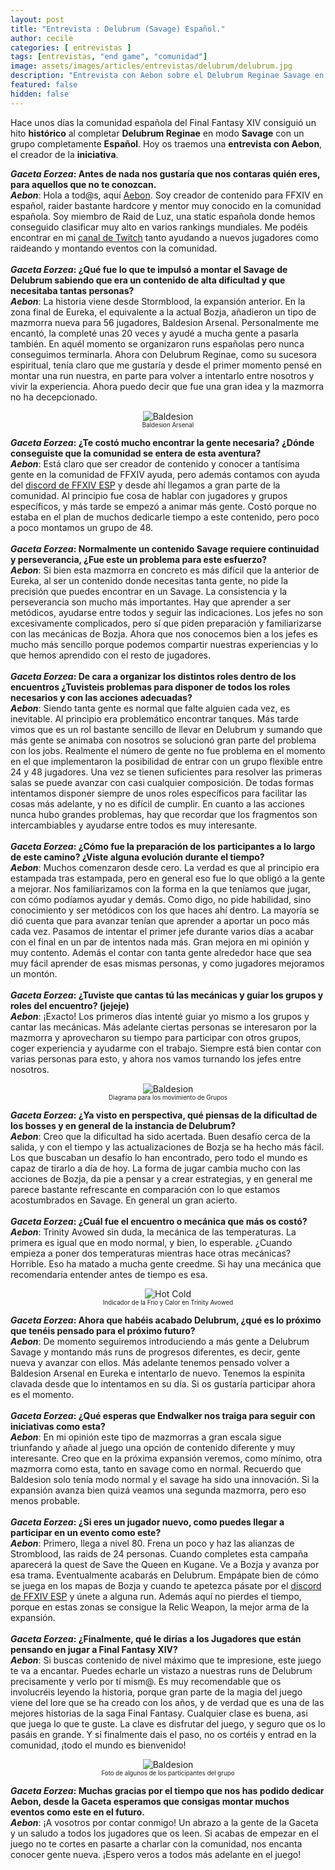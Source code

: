 ```yaml
---
layout: post
title: "Entrevista : Delubrum (Savage) Español."
author: cecile
categories: [ entrevistas ]
tags: [entrevistas, "end game", "comunidad"]
image: assets/images/articles/entrevistas/delubrum/delubrum.jpg
description: "Entrevista con Aebon sobre el Delubrum Reginae Savage en Español."
featured: false
hidden: false
---
```


Hace unos días la comunidad española del Final Fantasy XIV consiguió un hito **histórico** al completar **Delubrum Reginae** en modo **Savage** con un grupo completamente **Español**. Hoy os traemos una **entrevista con Aebon**, el creador de la **iniciativa**.


<div class="card">
  <div class="card-header">
     <b><i>Gaceta Eorzea</i>: Antes de nada nos gustaría que nos contaras quién eres, para aquellos que no te conozcan.</b>
  </div>
  <div class="card-body">
    <i><b>Aebon</b></i>: Hola a tod@s, aquí <a href="https://twitter.com/IbonMGen" target="_blank">Aebon</a>. Soy creador de contenido para FFXIV en español, raider bastante hardcore y mentor muy conocido en la comunidad española. Soy miembro de Raid de Luz, una static española donde hemos conseguido clasificar muy alto en varios rankings mundiales. Me podéis encontrar en mi <a href="https://www.twitch.tv/aebon" target="_blank">canal de Twitch</a> tanto ayudando a nuevos jugadores como raideando y montando eventos con la comunidad.
  </div>
</div>

<br/>

<div class="card">
  <div class="card-header">
     <b><i>Gaceta Eorzea</i>: ¿Qué fue lo que te impulsó a montar el Savage de Delubrum sabiendo que era un contenido de alta dificultad y que necesitaba tantas personas?</b>
  </div>
  <div class="card-body">
    <i><b>Aebon</b></i>: La historia viene desde Stormblood, la expansión anterior. En la zona final de Eureka, el equivalente a la actual Bozja, añadieron un tipo de mazmorra nueva para 56 jugadores, Baldesion Arsenal. Personalmente me encantó, la completé unas 20 veces y ayudé a mucha gente a pasarla también. En aquél momento se organizaron runs españolas pero nunca conseguimos terminarla. Ahora con Delubrum Reginae, como su sucesora espiritual, tenía claro que me gustaría y desde el primer momento pensé en montar una run nuestra, en parte para volver a intentarlo entre nosotros y vivir la experiencia. Ahora puedo decir que fue una gran idea y la mazmorra no ha decepcionado.
  </div>
</div>

<p align="center"><img src="{{ site.baseurl }}/assets/images/articles/entrevistas/delubrum/baldesion.jpg" alt="Baldesion"/>
<br/>
<sub><sup>Baldesion Arsenal</sup></sub>
</p>

<div class="card">
  <div class="card-header">
     <b><i>Gaceta Eorzea</i>: ¿Te costó mucho encontrar la gente necesaria? ¿Dónde conseguiste que la comunidad se entera de esta aventura?</b>
  </div>
  <div class="card-body">
    <i><b>Aebon</b></i>: Está claro que ser creador de contenido y conocer a tantísima gente en la comunidad de FFXIV ayuda, pero además contamos con ayuda del <a href="https://discord.gg/cuCKe3V" target="_blank">discord de FFXIV ESP</a> y desde ahí llegamos a gran parte de la comunidad. Al principio fue cosa de hablar con jugadores y grupos específicos, y más tarde se empezó a animar más gente. Costó porque no estaba en el plan de muchos dedicarle tiempo a este contenido, pero poco a poco montamos un grupo de 48.
  </div>
</div>

<br/>

<div class="card">
  <div class="card-header">
     <b><i>Gaceta Eorzea</i>: Normalmente un contenido Savage requiere continuidad y perseverancia, ¿Fue este un problema para este esfuerzo?</b>
  </div>
  <div class="card-body">
    <i><b>Aebon</b></i>: Si bien esta mazmorra en concreto es más difícil que la anterior de Eureka, al ser un contenido donde necesitas tanta gente, no pide la precisión que puedes encontrar en un Savage. La consistencia y la perseverancia son mucho más importantes. Hay que aprender a ser metódicos, ayudarse entre todos y seguir las indicaciones. Los jefes no son excesivamente complicados, pero sí que piden preparación y familiarizarse con las mecánicas de Bozja. Ahora que nos conocemos bien a los jefes es mucho más sencillo porque podemos compartir nuestras experiencias y lo que hemos aprendido con el resto de jugadores.
  </div>
</div>

<br/>

<div class="card">
  <div class="card-header">
     <b><i>Gaceta Eorzea</i>: De cara a organizar los distintos roles dentro de los encuentros ¿Tuvisteis problemas para disponer de todos los roles necesarios y con las acciones adecuadas?</b>
  </div>
  <div class="card-body">
    <i><b>Aebon</b></i>: Siendo tanta gente es normal que falte alguien cada vez, es inevitable. Al principio era problemático encontrar tanques. Más tarde vimos que es un rol bastante sencillo de llevar en Delubrum y sumando que más gente se animaba con nosotros se solucionó gran parte del problema con los jobs. Realmente el número de gente no fue problema en el momento en el que implementaron la posibilidad de entrar con un grupo flexible entre 24 y 48 jugadores. Una vez se tienen suficientes para resolver las primeras salas se puede avanzar con casi cualquier composición. De todas formas intentamos disponer siempre de unos roles específicos para facilitar las cosas más adelante, y no es difícil de cumplir. En cuanto a las acciones nunca hubo grandes problemas, hay que recordar que los fragmentos son intercambiables y ayudarse entre todos es muy interesante.
  </div>
</div>

<br/>

<div class="card">
  <div class="card-header">
     <b><i>Gaceta Eorzea</i>: ¿Cómo fue la preparación de los participantes a lo largo de este camino? ¿Viste alguna evolución durante el tiempo?</b>
  </div>
  <div class="card-body">
    <i><b>Aebon</b></i>: Muchos comenzaron desde cero. La verdad es que al principio era estampada tras estampada, pero en general eso fue lo que obligó a la gente a mejorar. Nos familiarizamos con la forma en la que teníamos que jugar, con cómo podíamos ayudar y demás. Como digo, no pide habilidad, sino conocimiento y ser metódicos con los que haces ahí dentro. La mayoría se dió cuenta que para avanzar tenían que aprender a aportar un poco más cada vez. Pasamos de intentar el primer jefe durante varios días a acabar con el final en un par de intentos nada más. Gran mejora en mi opinión y muy contento. Además el contar con tanta gente alrededor hace que sea muy fácil aprender de esas mismas personas, y como jugadores mejoramos un montón.
  </div>
</div>

<br/>

<div class="card">
  <div class="card-header">
     <b><i>Gaceta Eorzea</i>: ¿Tuviste que cantas tú las mecánicas y guiar los grupos y roles del encuentro? (jejeje)</b>
  </div>
  <div class="card-body">
    <i><b>Aebon</b></i>: ¡Exacto! Los primeros días intenté guiar yo mismo a los grupos y cantar las mecánicas. Más adelante ciertas personas se interesaron por la mazmorra y aprovecharon su tiempo para participar con otros grupos, coger experiencia y ayudarme con el trabajo. Siempre está bien contar con varias personas para esto, y ahora nos vamos turnando los jefes entre nosotros.
  </div>
</div>

<p align="center"><img src="{{ site.baseurl }}/assets/images/articles/entrevistas/delubrum/grupos.jpg" alt="Baldesion"/>
<br/>
<sub><sup>Diagrama para los movimiento de Grupos</sup></sub>
</p>

<div class="card">
  <div class="card-header">
     <b><i>Gaceta Eorzea</i>: ¿Ya visto en perspectiva, qué piensas de la dificultad de los bosses y en general de la instancia de Delubrum?</b>
  </div>
  <div class="card-body">
    <i><b>Aebon</b></i>: Creo que la dificultad ha sido acertada. Buen desafío cerca de la salida, y con el tiempo y las actualizaciones de Bozja se ha hecho más fácil. Los que buscaban un desafío lo han encontrado, pero todo el mundo es capaz de tirarlo a día de hoy. La forma de jugar cambia mucho con las acciones de Bozja, da pie a pensar y a crear estrategias, y en general me parece bastante refrescante en comparación con lo que estamos acostumbrados en Savage. En general un gran acierto.
  </div>
</div>

<br/>

<div class="card">
  <div class="card-header">
     <b><i>Gaceta Eorzea</i>: ¿Cuál fue el encuentro o mecánica que más os costó?</b>
  </div>
  <div class="card-body">
    <i><b>Aebon</b></i>: Trinity Avowed sin duda, la mecánica de las temperaturas. La primera es igual que en modo normal, y bien, lo esperable. ¿Cuando empieza a poner dos temperaturas mientras hace otras mecánicas? Horrible. Eso ha matado a mucha gente creedme. Si hay una mecánica que recomendaría entender antes de tiempo es esa.
  </div>
</div>

<p align="center"><img src="{{ site.baseurl }}/assets/images/articles/entrevistas/delubrum/hot_cold.jpg" alt="Hot Cold"/>
<br/>
<sub><sup>Indicador de la Frio y Calor en Trinity Avowed</sup></sub>
</p>

<div class="card">
  <div class="card-header">
     <b><i>Gaceta Eorzea</i>: Ahora que habéis acabado Delubrum, ¿qué es lo próximo que tenéis pensado para el próximo futuro?</b>
  </div>
  <div class="card-body">
    <i><b>Aebon</b></i>: De momento seguiremos introduciendo a más gente a Delubrum Savage y montando más runs de progresos diferentes, es decir, gente nueva y avanzar con ellos. Más adelante tenemos pensado volver a Baldesion Arsenal en Eureka e intentarlo de nuevo. Tenemos la espinita clavada desde que lo intentamos en su día. Si os gustaría participar ahora es el momento.
  </div>
</div>

<br/>

<div class="card">
  <div class="card-header">
     <b><i>Gaceta Eorzea</i>: ¿Qué esperas que Endwalker nos traiga para seguir con iniciativas como esta?</b>
  </div>
  <div class="card-body">
    <i><b>Aebon</b></i>: En mi opinión este tipo de mazmorras a gran escala sigue triunfando y añade al juego una opción de contenido diferente y muy interesante. Creo que en la próxima expansión veremos, como mínimo, otra mazmorra como esta, tanto en savage como en normal. Recuerdo que Baldesion solo tenía modo normal y el savage ha sido una innovación. Si la expansión avanza bien quizá veamos una segunda mazmorra, pero eso menos probable.
  </div>
</div>

<br/>

<div class="card">
  <div class="card-header">
     <b><i>Gaceta Eorzea</i>: ¿Si eres un jugador nuevo, como puedes llegar a participar en un evento como este?</b>
  </div>
  <div class="card-body">
    <i><b>Aebon</b></i>: Primero, llega a nivel 80. Frena un poco y haz las alianzas de Stromblood, las raids de 24 personas. Cuando completes esta campaña aparecerá la quest de Save the Queen en Kugane. Ve a Bozja y avanza por esa trama. Eventualmente acabarás en Delubrum. Empápate bien de cómo se juega en los mapas de Bozja y cuando te apetezca pásate por el <a href="https://discord.gg/cuCKe3V" target="_blank">discord de FFXIV ESP</a> y únete a alguna run. Además aquí no pierdes el tiempo, porque en estas zonas se consigue la Relic Weapon, la mejor arma de la expansión.
  </div>
</div>

<br/>

<div class="card">
  <div class="card-header">
     <b><i>Gaceta Eorzea</i>: ¿Finalmente, qué le dirías a los Jugadores que están pensando en jugar a Final Fantasy XIV?</b>
  </div>
  <div class="card-body">
    <i><b>Aebon</b></i>: Si buscas contenido de nivel máximo que te impresione, este juego te va a encantar. Puedes echarle un vistazo a nuestras runs de Delubrum precisamente y verlo por tí mism@. Es muy recomendable que os involucréis leyendo la historia, porque gran parte de la magia del juego viene del lore que se ha creado con los años, y de verdad que es una de las mejores historias de la saga Final Fantasy. Cualquier clase es buena, asi que juega lo que te guste. La clave es disfrutar del juego, y seguro que os lo pasáis en grande. Y si finalmente dais el paso, no os cortéis y entrad en la comunidad, ¡todo el mundo es bienvenido!
  </div>
</div>

<p align="center"><img src="{{ site.baseurl }}/assets/images/articles/entrevistas/delubrum/gpose.jpg" alt="Baldesion"/>
<br/>
<sub><sup>Foto de algunos de los participantes del grupo</sup></sub>
</p>

<div class="card">
  <div class="card-header">
     <b><i>Gaceta Eorzea</i>: Muchas gracias por el tiempo que nos has podido dedicar Aebon, desde la Gaceta esperamos que consigas montar muchos eventos como este en el futuro.</b>
  </div>
  <div class="card-body">
    <i><b>Aebon</b></i>: ¡A vosotros por contar conmigo! Un abrazo a la gente de la Gaceta y un saludo a todos los jugadores que os leen. Si acabas de empezar en el juego no te cortes en pasarte a charlar con la comunidad, nos encanta conocer gente nueva. ¡Espero veros a todos más adelante en el juego!
  </div>
</div>
